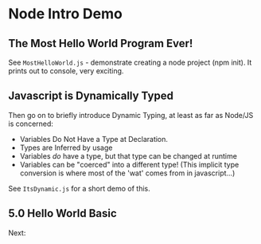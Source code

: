 # Node Intro Demo

## The Most Hello World Program Ever!

See `MostHelloWorld.js` - demonstrate creating a node project (npm init).
It prints out to console, very exciting.

## Javascript is Dynamically Typed

Then go on to briefly introduce Dynamic Typing, at least as far as Node/JS is concerned:
* Variables Do Not Have a Type at Declaration.
* Types are Inferred by usage
* Variables _do_ have a type, but that type can be changed at runtime
* Variables can be "coerced" into a different type! (This implicit type conversion is where most of the 'wat' comes from in javascript...)

See `ItsDynamic.js` for a short demo of this.

## 5.0 Hello World Basic

Next: 